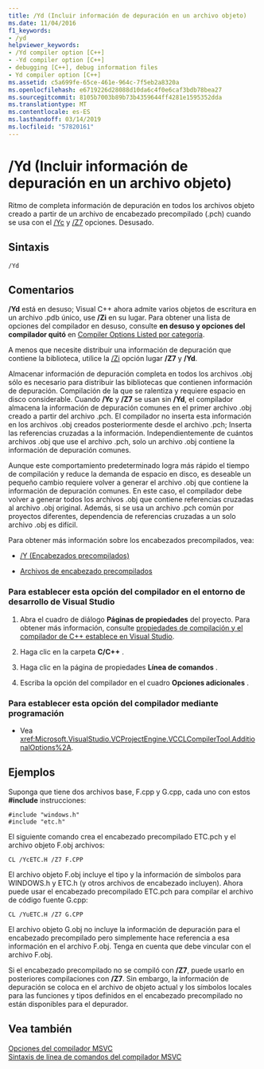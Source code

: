 ```yaml
---
title: /Yd (Incluir información de depuración en un archivo objeto)
ms.date: 11/04/2016
f1_keywords:
- /yd
helpviewer_keywords:
- /Yd compiler option [C++]
- -Yd compiler option [C++]
- debugging [C++], debug information files
- Yd compiler option [C++]
ms.assetid: c5a699fe-65ce-461e-964c-7f5eb2a8320a
ms.openlocfilehash: e6719226d28088d10da6c4f0e6caf3bdb78bea27
ms.sourcegitcommit: 8105b7003b89b73b4359644ff4281e1595352dda
ms.translationtype: MT
ms.contentlocale: es-ES
ms.lasthandoff: 03/14/2019
ms.locfileid: "57820161"
---
```

# <a name="yd-place-debug-information-in-object-file"></a>/Yd (Incluir información de depuración en un archivo objeto)

Ritmo de completa información de depuración en todos los archivos objeto creado a partir de un archivo de encabezado precompilado (.pch) cuando se usa con el [/Yc](yc-create-precompiled-header-file.md) y [/Z7](z7-zi-zi-debug-information-format.md) opciones. Desusado.

## <a name="syntax"></a>Sintaxis

```
/Yd
```

## <a name="remarks"></a>Comentarios

**/Yd** está en desuso; Visual C++ ahora admite varios objetos de escritura en un archivo .pdb único, use **/Zi** en su lugar. Para obtener una lista de opciones del compilador en desuso, consulte **en desuso y opciones del compilador quitó** en [Compiler Options Listed por categoría](compiler-options-listed-by-category.md).

A menos que necesite distribuir una información de depuración que contiene la biblioteca, utilice la [/Zi](z7-zi-zi-debug-information-format.md) opción lugar **/Z7** y **/Yd**.

Almacenar información de depuración completa en todos los archivos .obj sólo es necesario para distribuir las bibliotecas que contienen información de depuración. Compilación de la que se ralentiza y requiere espacio en disco considerable. Cuando **/Yc** y **/Z7** se usan sin **/Yd**, el compilador almacena la información de depuración comunes en el primer archivo .obj creado a partir del archivo .pch. El compilador no inserta esta información en los archivos .obj creados posteriormente desde el archivo .pch; Inserta las referencias cruzadas a la información. Independientemente de cuántos archivos .obj que use el archivo .pch, solo un archivo .obj contiene la información de depuración comunes.

Aunque este comportamiento predeterminado logra más rápido el tiempo de compilación y reduce la demanda de espacio en disco, es deseable un pequeño cambio requiere volver a generar el archivo .obj que contiene la información de depuración comunes. En este caso, el compilador debe volver a generar todos los archivos .obj que contiene referencias cruzadas al archivo .obj original. Además, si se usa un archivo .pch común por proyectos diferentes, dependencia de referencias cruzadas a un solo archivo .obj es difícil.

Para obtener más información sobre los encabezados precompilados, vea:

- [/Y (Encabezados precompilados)](y-precompiled-headers.md)

- [Archivos de encabezado precompilados](../creating-precompiled-header-files.md)

### <a name="to-set-this-compiler-option-in-the-visual-studio-development-environment"></a>Para establecer esta opción del compilador en el entorno de desarrollo de Visual Studio

1. Abra el cuadro de diálogo **Páginas de propiedades** del proyecto. Para obtener más información, consulte [propiedades de compilación y el compilador de C++ establece en Visual Studio](../working-with-project-properties.md).

1. Haga clic en la carpeta **C/C++** .

1. Haga clic en la página de propiedades **Línea de comandos** .

1. Escriba la opción del compilador en el cuadro **Opciones adicionales** .

### <a name="to-set-this-compiler-option-programmatically"></a>Para establecer esta opción del compilador mediante programación

- Vea <xref:Microsoft.VisualStudio.VCProjectEngine.VCCLCompilerTool.AdditionalOptions%2A>.

## <a name="examples"></a>Ejemplos

Suponga que tiene dos archivos base, F.cpp y G.cpp, cada uno con estos **#include** instrucciones:

```
#include "windows.h"
#include "etc.h"
```

El siguiente comando crea el encabezado precompilado ETC.pch y el archivo objeto F.obj archivos:

```
CL /YcETC.H /Z7 F.CPP
```

El archivo objeto F.obj incluye el tipo y la información de símbolos para WINDOWS.h y ETC.h (y otros archivos de encabezado incluyen). Ahora puede usar el encabezado precompilado ETC.pch para compilar el archivo de código fuente G.cpp:

```
CL /YuETC.H /Z7 G.CPP
```

El archivo objeto G.obj no incluye la información de depuración para el encabezado precompilado pero simplemente hace referencia a esa información en el archivo F.obj. Tenga en cuenta que debe vincular con el archivo F.obj.

Si el encabezado precompilado no se compiló con **/Z7**, puede usarlo en posteriores compilaciones con **/Z7**. Sin embargo, la información de depuración se coloca en el archivo de objeto actual y los símbolos locales para las funciones y tipos definidos en el encabezado precompilado no están disponibles para el depurador.

## <a name="see-also"></a>Vea también

[Opciones del compilador MSVC](compiler-options.md)<br/>
[Sintaxis de línea de comandos del compilador MSVC](compiler-command-line-syntax.md)
